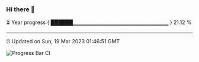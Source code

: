 ### Hi there 👋

⏳ Year progress { ██████▁▁▁▁▁▁▁▁▁▁▁▁▁▁▁▁▁▁▁▁▁▁▁▁ } 21.12 %

---

⏰ Updated on Sun, 19 Mar 2023 01:46:51 GMT

![Progress Bar CI](https://github.com/ZhaoGui/ZhaoGui/workflows/Progress%20Bar%20CI/badge.svg)
